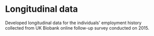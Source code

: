 # Longitudinal data
Developed longitudinal data for the individuals' employment history collected from UK Biobank online follow-up survey conducted on 2015.
